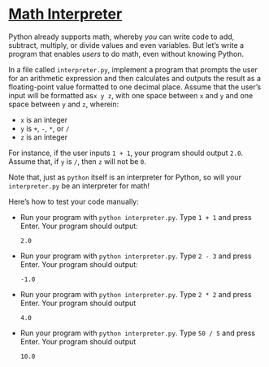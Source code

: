 # [**Math Interpreter**](https://cs50.harvard.edu/python/2022/psets/1/interpreter/)
Python already supports math, whereby *you* can write code to add, subtract, multiply, or divide values and even variables. But let’s write a program that enables *users* to do math, even without knowing Python.

In a file called `interpreter.py`, implement a program that prompts the user for an arithmetic expression and then calculates and outputs the result as a floating-point value formatted to one decimal place. Assume that the user’s input will be formatted as`x y z`, with one space between `x` and `y` and one space between `y` and `z`, wherein:

  * `x` is an integer
  * `y` is `+`, `-`, `*`, or `/`
  * `z` is an integer

For instance, if the user inputs `1 + 1`, your program should output `2.0`. Assume that, if `y` is `/`, then `z` will not be `0`.

Note that, just as `python` itself is an interpreter for Python, so will your `interpreter.py` be an interpreter for math!

Here’s how to test your code manually:

  * Run your program with `python interpreter.py`. Type `1 + 1` and press Enter. Your program should output:
    ```
    2.0 
    ```
  * Run your program with `python interpreter.py`. Type `2 - 3` and press Enter. Your program should output:
    ```
    -1.0
    ```
  * Run your program with `python interpreter.py`. Type `2 * 2` and press Enter. Your program should output
    ```
    4.0
    ```
  * Run your program with `python interpreter.py`. Type `50 / 5` and press Enter. Your program should output
    ```
    10.0
    ```
    
